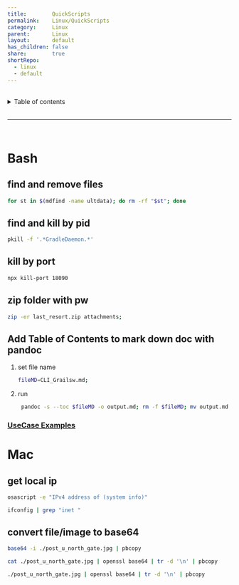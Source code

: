 ```yaml
---
title:        QuickScripts
permalink:    Linux/QuickScripts
category:     Linux
parent:       Linux
layout:       default
has_children: false
share:        true
shortRepo:
  - linux
  - default    
---
```



<br/>    

<details markdown="block">    
<summary>    
Table of contents    
</summary>    
{: .text-delta }    
1. TOC    
{:toc}    
</details>    

<br/>    

***    

<br/>    

# Bash

## find and remove files

```bash    
for st in $(mdfind -name ultdata); do rm -rf "$st"; done    
```    

## find and kill by pid

```bash    
pkill -f '.*GradleDaemon.*'    
```    

## kill by port

```bash    
npx kill-port 18090    
```    

## zip folder with pw

```bash    
zip -er last_resort.zip attachments;    
```    

## Add Table of Contents to mark down doc with pandoc

1) set file name
    ```bash    
    fileMD=CLI_Grailsw.md;    
    ```    

2) run
    ```bash    
     pandoc -s --toc $fileMD -o output.md; rm -f $fileMD; mv output.md ./$fileMD;    
    ```    

### [UseCase Examples](https://gist.github.com/14paxton/0af2e0618a579d1cdc64d2b183af08e6)

# Mac

## get local ip

```bash    
osascript -e "IPv4 address of (system info)"    
```    

```bash    
ifconfig | grep "inet "     
```    

## convert file/image to base64

```bash    
base64 -i ./post_u_north_gate.jpg | pbcopy     
```    

```bash    
cat ./post_u_north_gate.jpg | openssl base64 | tr -d '\n' | pbcopy    
```    

```bash    
./post_u_north_gate.jpg | openssl base64 | tr -d '\n' | pbcopy        
```